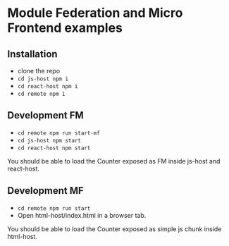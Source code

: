 # Module Federation and Micro Frontend examples

## Installation

- clone the repo
- `cd js-host npm i`
- `cd react-host npm i`
- `cd remote npm i`

## Development FM

- `cd remote npm run start-mf`
- `cd js-host npm start`
- `cd react-host npm start`

You should be able to load the Counter exposed as FM inside js-host and react-host.

## Development MF

- `cd remote npm run start`
- Open html-host/index.html in a browser tab.

You should be able to load the Counter exposed as simple js chunk inside html-host.
